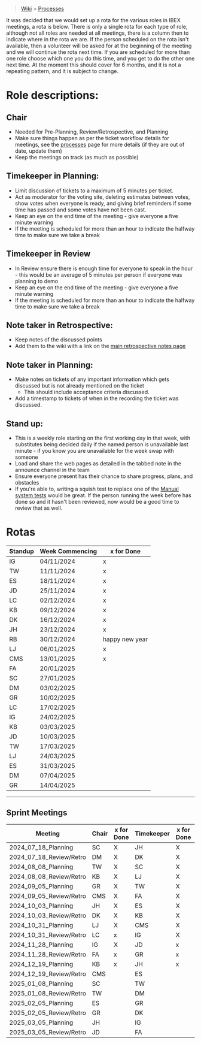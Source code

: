 > [Wiki](Home) > [Processes](Processes)

It was decided that we would set up a rota for the various roles in IBEX meetings, a rota is below. There is only a single rota for each type of role, although not all roles are needed at all meetings, there is a column then to indicate where in the rota we are. If the person scheduled on the rota isn't available, then a volunteer will be asked for at the beginning of the meeting and we will continue the rota next time. If you are scheduled for more than one role choose which one you do this time, and you get to do the other one next time. At the moment this should cover for 6 months, and it is not a repeating pattern, and it is subject to change.

# Role descriptions:
## Chair 
* Needed for Pre-Planning, Review/Retrospective, and Planning
* Make sure things happen as per the ticket workflow details for meetings, see the [processes](Processes) page for more details (if they are out of date, update them)
* Keep the meetings on track (as much as possible)

## Timekeeper in Planning:
* Limit discussion of tickets to a maximum of 5 minutes per ticket.
* Act as moderator for the voting site, deleting estimates between votes, show votes when everyone is ready, and giving brief reminders if some time has passed and some votes have not been cast.
* Keep an eye on the end time of the meeting - give everyone a five minute warning
* If the meeting is scheduled for more than an hour to indicate the halfway time to make sure we take a break

## Timekeeper in Review
* In Review ensure there is enough time for everyone to speak in the hour - this would be an average of 5 minutes per person if everyone was planning to demo
* Keep an eye on the end time of the meeting - give everyone a five minute warning
* If the meeting is scheduled for more than an hour to indicate the halfway time to make sure we take a break

## Note taker in Retrospective:
* Keep notes of the discussed points
* Add them to the wiki with a link on the [main retrospective notes page](Retrospective-Notes)

## Note taker in Planning:
* Make notes on tickets of any important information which gets discussed but is not already mentioned on the ticket
  * This should include acceptance criteria discussed.
* Add a timestamp to tickets of when in the recording the ticket was discussed.

## Stand up:
* This is a weekly role starting on the first working day in that week, with substitutes being decided daily if the named person is unavailable last minute - if you know you are unavailable for the week swap with someone
* Load and share the web pages as detailed in the tabbed note in the announce channel in the team
* Ensure everyone present has their chance to share progress, plans, and obstacles
* If you're able to, writing a squish test to replace one of the [Manual system tests](https://github.com/ISISComputingGroup/ibex_developers_manual/wiki/Manual-System-Tests) would be great. If the person running the week before has done so and it hasn't been reviewed, now would be a good time to review that as well. 

# Rotas

 | Standup | Week Commencing | x for Done |
 |--- | --- | --- |
 |IG | 04/11/2024 |x |
 |TW | 11/11/2024 |x |
 |ES | 18/11/2024 |x |
 |JD | 25/11/2024 |x |
 |LC | 02/12/2024 |x |
 |KB | 09/12/2024 |x |
 |DK | 16/12/2024 |x |
 |JH | 23/12/2024 |x |
 |RB | 30/12/2024 |happy new year |
 |LJ | 06/01/2025 |x |
 |CMS | 13/01/2025 |x |
 |FA | 20/01/2025 | |
 |SC | 27/01/2025 | |
 |DM | 03/02/2025 | |
 |GR | 10/02/2025 | |
 |LC | 17/02/2025 | |
 |IG | 24/02/2025 | |
 |KB | 03/03/2025 | |
 |JD | 10/03/2025 | |
 |TW | 17/03/2025 | |
 |LJ | 24/03/2025 | |
 |ES | 31/03/2025 | |
 |DM | 07/04/2025 | |
 |GR | 14/04/2025 | |




***

## Sprint Meetings
| Meeting| Chair | x for Done | Timekeeper | x for Done | Note taker | x for Done |
| ---| --- | --- | ---| --- | --- | --- |
| 2024_07_18_Planning| SC | X | JH| X | GR| X |
| 2024_07_18_Review/Retro| DM | X | DK| X | IG| X |
| 2024_08_08_Planning| TW | X | SC| X | DM| X |
| 2024_08_08_Review/Retro| KB | X | LJ| X | JD| X |
| 2024_09_05_Planning| GR | X | TW| X | LJ| X |
| 2024_09_05_Review/Retro| CMS | X | FA| X | LC| X |
| 2024_10_03_Planning| JH | X | ES| X | SC| X |
| 2024_10_03_Review/Retro| DK | X | KB| X | LC| X |
| 2024_10_31_Planning| LJ | X | CMS| X | TW| X |
| 2024_10_31_Review/Retro| LC | x | IG| X | JH| x |
| 2024_11_28_Planning| IG | X | JD| x | DK| x |
| 2024_11_28_Review/Retro| FA | x | GR| x | JD| x |
| 2024_12_19_Planning| KB | x | JH| x | GR| x |
| 2024_12_19_Review/Retro| CMS |  | ES|  | IG|  |
| 2025_01_08_Planning| SC |  | TW|  | ES|  |
| 2025_01_08_Review/Retro| TW |  | DM|  | JH|  |
| 2025_02_05_Planning| ES |  | GR|  | DM|  |
| 2025_02_05_Review/Retro| GR |  | DK|  | LJ|  |
| 2025_03_05_Planning| JH |  | IG|  | SC|  |
| 2025_03_05_Review/Retro| JD |  | FA|  | TW|  |


